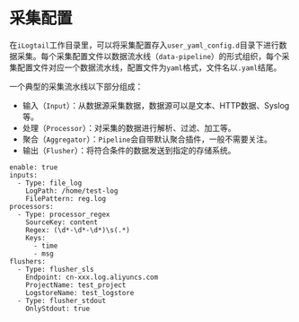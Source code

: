 # 采集配置

在`iLogtail`工作目录里，可以将采集配置存入`user_yaml_config.d`目录下进行数据采集。每个采集配置文件以数据流水线（`data-pipeline`）的形式组织，每个采集配置文件对应一个数据流水线，配置文件为`yaml`格式，文件名以`.yaml`结尾。



一个典型的采集流水线以下部分组成：

* 输入（`Input`）：从数据源采集数据，数据源可以是文本、HTTP数据、Syslog等。
* 处理（`Processor`）：对采集的数据进行解析、过滤、加工等。
* 聚合（`Aggregator`）：`Pipeline`会自带默认聚合插件，一般不需要关注。
* 输出（`Flusher`）：将符合条件的数据发送到指定的存储系统。

```
enable: true
inputs:
  - Type: file_log
    LogPath: /home/test-log
    FilePattern: reg.log
processors:
  - Type: processor_regex
    SourceKey: content
    Regex: (\d*-\d*-\d*)\s(.*)
    Keys:
      - time
      - msg
flushers:
  - Type: flusher_sls
    Endpoint: cn-xxx.log.aliyuncs.com
    ProjectName: test_project
    LogstoreName: test_logstore
  - Type: flusher_stdout
    OnlyStdout: true
```
